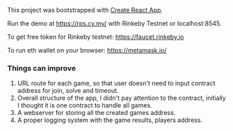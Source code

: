 This project was bootstrapped with [Create React App](https://github.com/facebook/create-react-app).


Run the demo at https://rps.cy.my/ with Rinkeby Testnet or localhost:8545.

To get free token for Rinkeby testnet: https://faucet.rinkeby.io

To run eth wallet on your browser: https://metamask.io/


### Things can improve
1. URL route for each game, so that user doesn't need to input contract address for join, solve and timeout.
2. Overall structure of the app, I didn't pay attention to the contract, initially I thought it is one contract to handle all games.
3. A webserver for storing all the created games address.
4. A proper logging system with the game results, players address.